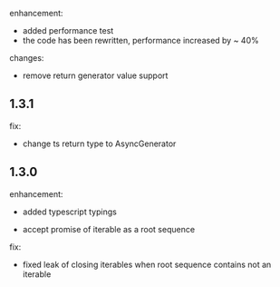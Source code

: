 enhancement:

* added performance test
* the code has been rewritten, performance increased by ~ 40%

changes:

* remove return generator value support

## 1.3.1

fix:

* change ts return type to AsyncGenerator

## 1.3.0

enhancement:

* added typescript typings

* accept promise of iterable as a root sequence

fix:

* fixed leak of closing iterables when root sequence contains not an iterable
